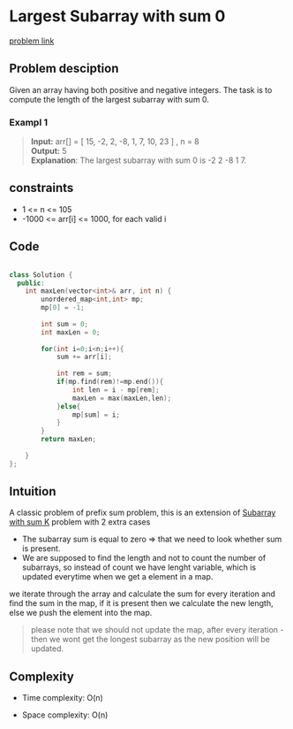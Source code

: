 # Largest Subarray with sum 0
[problem link](https://geeksforgeeks.org/problems/largest-subarray-with-0-sum/1)

## Problem desciption 
Given an array having both positive and negative integers. The task is to compute the length of the largest subarray with sum 0.

### Exampl 1
> 
> **Input:** arr[] = [ 15, -2, 2, -8, 1, 7, 10, 23 ] , n = 8<br>
> **Output:** 5<br>
> **Explanation**: The largest subarray with sum 0 is -2 2 -8 1 7.<br>
> 

## constraints
* 1 <= n <= 105
* -1000 <= arr[i] <= 1000, for each valid i

## Code
```cpp

class Solution {
  public:
    int maxLen(vector<int>& arr, int n) {
        unordered_map<int,int> mp;
        mp[0] = -1;
        
        int sum = 0;
        int maxLen = 0;
        
        for(int i=0;i<n;i++){
            sum += arr[i];
            
            int rem = sum;
            if(mp.find(rem)!=mp.end()){
                int len = i - mp[rem];
                maxLen = max(maxLen,len);
            }else{
                mp[sum] = i;
            }
        }
        return maxLen;
        
    }
};

```

## Intuition
A classic problem of prefix sum problem, this is an extension of [Subarray with sum K](SubArraySumDivsibleByK.md) problem with 2 extra cases<br>
* The subarray sum is equal to zero => that we need to look whether sum is present.
* We are supposed to find the length and not to count the number of subarrays, so instead of count we have lenght variable, which is updated everytime when we get a element in a map. <br>

we iterate through the array and calculate the sum for every iteration and find the sum in the map, if it is present then we calculate the new length, else we push the element into the map. <br>

> please note that we should not update the map, after every iteration - then we wont get the longest subarray as the new position will be updated.


## Complexity
- Time complexity: O(n)


- Space complexity: O(n)
